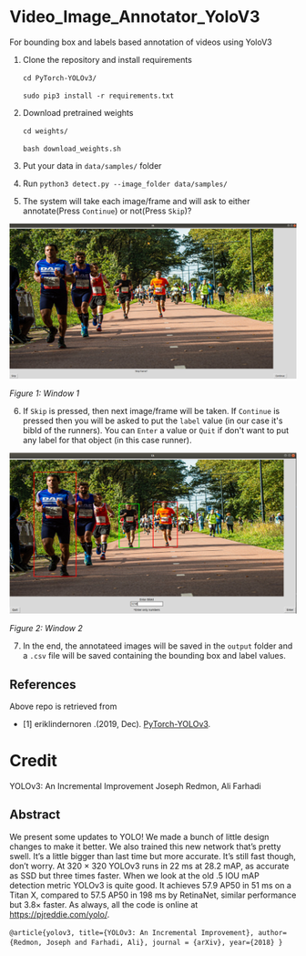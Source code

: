 # Video_Image_Annotator_YoloV3

For bounding box and labels based annotation of videos using YoloV3 

1. Clone the repository and install requirements

   `cd PyTorch-YOLOv3/`
   
   `sudo pip3 install -r requirements.txt`
   
2. Download pretrained weights

   `cd weights/`
   
   `bash download_weights.sh`
   
3. Put your data in `data/samples/` folder

4. Run `python3 detect.py --image_folder data/samples/`

5. The system will take each image/frame and will ask to either annotate(Press `Continue`) or not(Press `Skip`)?

<img src="images/Capture1.png" alt="drawing" width="1000"/>

*Figure 1: Window 1*

6. If `Skip` is pressed, then next image/frame will be taken. If `Continue` is pressed then you will be asked to put the `label` value
 (in our case it's bibId of the runners). You can `Enter` a value or `Quit` if don't want to put any label for that object (in this case runner).
 
 <img src="images/Capture2.png" alt="drawing" width="1000"/>
 
 *Figure 2: Window 2*
 
7. In the end, the annotateed images will be saved in the `output` folder and a `.csv` file will be saved containing the bounding box and label values.

## References
Above repo is retrieved from 
* <a name="ref1">[1]</a>  eriklindernoren .(2019, Dec). [PyTorch-YOLOv3](https://github.com/eriklindernoren/PyTorch-YOLOv3).


# Credit

YOLOv3: An Incremental Improvement
Joseph Redmon, Ali Farhadi

## Abstract

We present some updates to YOLO! We made a bunch of little design changes to make it better. We also trained this new network that’s pretty swell. It’s a little bigger than last time but more accurate. It’s still fast though, don’t worry. At 320 × 320 YOLOv3 runs in 22 ms at 28.2 mAP, as accurate as SSD but three times faster. When we look at the old .5 IOU mAP detection metric YOLOv3 is quite good. It achieves 57.9 AP50 in 51 ms on a Titan X, compared to 57.5 AP50 in 198 ms by RetinaNet, similar performance but 3.8× faster. As always, all the code is online at https://pjreddie.com/yolo/.

`@article{yolov3,
  title={YOLOv3: An Incremental Improvement},
  author={Redmon, Joseph and Farhadi, Ali},
  journal = {arXiv},
  year={2018}
}`
